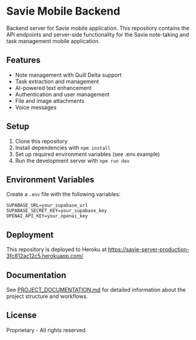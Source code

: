 # Savie Mobile Backend

Backend server for Savie mobile application. This repository contains the API endpoints and server-side functionality for the Savie note-taking and task management mobile application.

## Features

- Note management with Quill Delta support
- Task extraction and management
- AI-powered text enhancement
- Authentication and user management
- File and image attachments
- Voice messages

## Setup

1. Clone this repository
2. Install dependencies with `npm install`
3. Set up required environment variables (see .env.example)
4. Run the development server with `npm run dev`

## Environment Variables

Create a `.env` file with the following variables:

```
SUPABASE_URL=your_supabase_url
SUPABASE_SECRET_KEY=your_supabase_key
OPENAI_API_KEY=your_openai_key
```

## Deployment

This repository is deployed to Heroku at https://savie-server-production-3fc812ac12c5.herokuapp.com/

## Documentation

See [PROJECT_DOCUMENTATION.md](PROJECT_DOCUMENTATION.md) for detailed information about the project structure and workflows.

## License

Proprietary - All rights reserved 